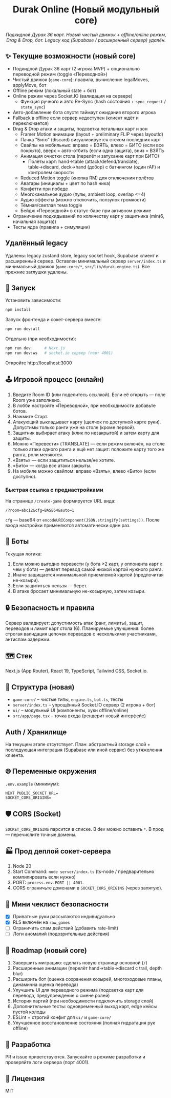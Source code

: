 <div align="center">
<h1>Durak Online (Новый модульный core)</h1>
<p><em>Подкидной Дурак 36 карт. Новый чистый движок + offline/online режим, Drag & Drop, бот. Legacy код (Supabase / расширенный сервер) удалён.</em></p>
</div>

## ✨ Текущие возможности (новый core)

- Подкидной Дурак 36 карт (2 игрока MVP) + опционально переводной режим (toggle «Переводной»)
- Чистый движок (`game-core`): правила, вычисление legalMoves, applyMove, бот
- Offline режим (локальный state + бот)
- Online режим через Socket.IO (валидация на сервере)
	- Функция ручного и авто Re-Sync (hash состояния + `sync_request` / `state_sync`)
- Авто-добавление бота спустя таймаут ожидания второго игрока
- Fallback в offline если сервер недоступен (клиент ждёт и переключается)
- Drag & Drop атаки и защиты, подсветка легальных карт и зон
	- Framer Motion анимации (layout + preliminary FLIP через layoutId)
	- Пачка "Бито" (discard) визуализируется стеком последних карт
	- Свайпы на мобильных: вправо = ВЗЯТЬ, влево = БИТО (если все покрыто), вверх = авто-отбить (если одна защита), вниз = ВЗЯТЬ
	- Анимация очистки стола (перелёт и затухание карт при БИТО)
		- Полёты карт: hand→table (attack/defend/translate), table→discard, deck→hand (добор) с батчингом (один rAF) и контролем скорости
	- Reduced Motion toggle (кнопка RM) для отключения полётов
	- Аватары (инициалы + цвет по hash ника)
	- Конфетти при победе
	- Многоканальное аудио (пулы, ambient loop, overlap <=4)
	- Аудио эффекты (можно отключить, ползунок громкости)
	- Тёмная/светлая тема toggle
	- Бейдж «Переводной» в статус-баре при активном режиме
- Ограничение подкидываний по количеству карт у защитника (min(6, начальная защита))
- Тесты ядра (правила + симуляции)

## Удалённый legacy
Удалены: legacy zustand store, legacy socket hook, Supabase клиент и расширенный сервер. Оставлен минимальный сервер `server/index.ts` и минимальный движок (`game-core/*`, `src/lib/durak-engine.ts`). Все прежние заглушки удалены.

## 🚀 Запуск

Установить зависимости:
```bash
npm install
```

Запуск фронтенда и сокет-сервера вместе:
```bash
npm run dev:all
```

Отдельно (при необходимости):
```bash
npm run dev      # Next.js
npm run dev:ws   # socket.io сервер (порт 4001)
```

Откройте http://localhost:3000

## 🕹 Игровой процесс (онлайн)
1. Введите Room ID (или поделитесь ссылкой). Если её открыть — поле Room уже заполнено.
2. В лобби настройте «Переводной», при необходимости добавьте ботов.
3. Нажмите Старт.
4. Атакующий выкладывает карту (щелчок по доступной карте руки). Допустимы только ранги уже на столе (кроме первой).
5. Защитник выбирает атаку (клик по незакрытой) и затем карту для защиты.
6. Можно «Перевести» (TRANSLATE) — если режим включён, на столе только атаки одного ранга и ещё нет защит: положите карту того же ранга, роли меняются.
7. «Взять» — если защититься нельзя/не хотите.
8. «Бито» — когда все атаки закрыты.
9. На мобиле можно свайпом: вправо «Взять», влево «Бито» (если доступно).

### Быстрая ссылка с преднастройками
На странице `/create-game` формируется URL вида:
```
/?room=abc12&cfg=BASE64&auto=1
```
`cfg` — base64 от `encodeURIComponent(JSON.stringify(settings))`. После входа настройки применяются автоматически один раз.

## 🧠 Боты
Текущая логика:
1. Если можно выгодно перевести (у бота ≥2 карт, у оппонента карт ≥ чем у бота) — делает перевод самой низкой картой нужного ранга.
2. Иначе защищается минимальной приемлемой картой (предпочитая не-козыри).
3. Если защититься нельзя — берет.
4. В атаке бросает минимальную не-козырную, затем козыри.

## 🔒 Безопасность и правила
Сервер валидирует: допустимость атак (ранг, лимиты), защит, переводов и лимит карт стола (6).
Планируемые улучшения: более строгая валидация цепочек переводов с несколькими участниками, антиспам задержки.

## 🗺 Стек
Next.js (App Router), React 19, TypeScript, Tailwind CSS, Socket.io.

## 📂 Структура (новая)
- `game-core/` – чистые типы, `engine.ts`, `bot.ts`, тесты
- `server/index.ts` – упрощённый Socket.IO сервер (2 игрока + бот)
- `ui/` – модульный UI (компоненты, хуки offline/online)
- `src/app/page.tsx` – точка входа (рендерит новый интерфейс)
<!-- legacy удалён -->

## Auth / Хранилище
На текущем этапе отсутствует. План: абстрактный storage слой + последующая интеграция (Supabase или иной сервис) без утяжеления клиента.

## 🌐 Переменные окружения
`.env.example` (минимум):
```
NEXT_PUBLIC_SOCKET_URL=
SOCKET_CORS_ORIGINS=
```

## 🛡 CORS (Socket)
`SOCKET_CORS_ORIGINS` парсится в списке. В dev можно оставить `*`. В прод — перечислите точные домены.

## 🏭 Прод деплой сокет-сервера
1. Node 20
2. Start Command: `node server/index.ts` (ts-node / предварительно компилировать если нужно)
3. PORT: `process.env.PORT || 4001`.
4. CORS ограничьте доменами в `SOCKET_CORS_ORIGINS` (через запятую).

## 🔐 Мини чеклист безопасности
- [x] Приватные руки рассылаются индивидуально
- [x] RLS включён на `raw_games`
- [ ] Ограничить спам действий (добавить rate-limit)
- [ ] Логи аномалий (подозрительные действия)

## 🔄 Roadmap (новый core)
1. Завершить миграцию: сделать новую страницу основной (`/`)
2. Расширенные анимации (перелёт hand→table→discard с trail, depth blur)
3. Расширить бот (оценка сохранения козырей, многоходовые планы, динамична оценка перевода)
4. Улучшить UI для переводного режима (подсветка карт для перевода, предупреждение о смене ролей)
5. История партий (при необходимости подключить storage слой)
6. Дополнительные тесты: одновременный выход карт, edge кейсы пустой колоды
7. ESLint + строгий конфиг для `ui/` и `game-core/`
8. Улучшенное восстановление состояния (полная гидратация рук offline)

## 🐛 Разработка
PR и issue приветствуются. Запускайте в режиме разработки и проверяйте логи сервера (порт 4001).

## 📜 Лицензия
MIT

